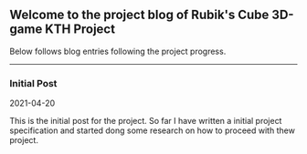 ## Welcome to the project blog of Rubik's Cube 3D-game KTH Project

Below follows blog entries following the project progress.

---
### Initial Post
2021-04-20

This is the initial post for the project. 
So far I have written a initial project specification and started dong some research on how to proceed with thew project.
